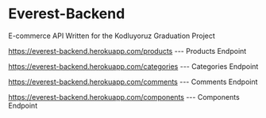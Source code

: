 # Everest-Backend
E-commerce API Written for the Kodluyoruz Graduation Project


https://everest-backend.herokuapp.com/products --- Products Endpoint

https://everest-backend.herokuapp.com/categories --- Categories Endpoint

https://everest-backend.herokuapp.com/comments --- Comments Endpoint

https://everest-backend.herokuapp.com/components --- Components Endpoint

